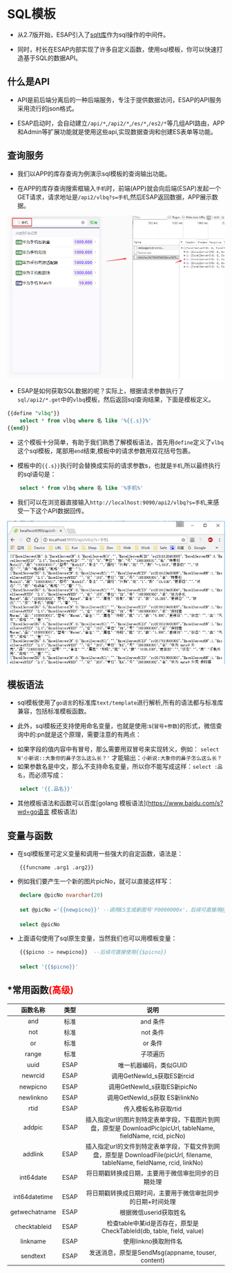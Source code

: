 # SQL模板
* 从2.7版开始，ESAP引入了[sqlt库](https://github.com/it512/sqlt)作为sql操作的中间件。

* 同时，村长在ESAP内部实现了许多自定义函数，使用sql模板，你可以快速打造基于SQL的数据API。

## 什么是API
* API是前后端分离后的一种后端服务，专注于提供数据访问，ESAP的API服务采用流行的json格式。

* ESAP启动时，会自动建立`/api/*`,`/api2/*`,`/es/*`,`/es2/*`等几组API路由，APP和Admin等扩展功能就是使用这些api,实现数据查询和创建ES表单等功能。

## 查询服务
* 我们以APP的库存查询为例演示sql模板的查询输出功能。

* 在APP的库存查询搜索框输入`手机`时，前端(APP)就会向后端(ESAP)发起一个GET请求，请求地址是`/api2/vlbq?s=手机`,然后ESAP返回数据，APP展示数据。

![](./img/sqlt1.png)

* ESAP是如何获取SQL数据的呢？实际上，根据请求参数执行了`sql/api2/*.get`中的`vlbq`模板，然后返回sql查询结果，下面是模板定义。
```sql
{{define "vlbq"}}	
	select * from vlbq where 名 like '%{{.s}}%'	
{{end}}
```
* 这个模板十分简单，有助于我们熟悉了解模板语法，首先用`define`定义了`vlbq`这个sql模板，尾部用`end`结束,模板中的请求参数用双花括号包裹。

* 模板中的`{{.s}}`执行时会替换成实际的请求参数s，也就是`手机`,所以最终执行的sql语句是：
```sql
	select * from vlbq where 名 like '%手机%'
```
* 我们可以在浏览器直接输入`http://localhost:9090/api2/vlbq?s=手机`,来感受一下这个API数据回传。

![](./img/sqlt2.png)

## 模板语法
* sql模板使用了`go语言`的标准库`text/template`进行解析,所有的语法都与标准库兼容，包括标准模板函数。

* 此外，sql模板还支持使用命名变量，也就是使用:s(`冒号+参数`)的形式，微信查询中的:pn就是这个原理，需要注意的有两点：

 - 如果字段的值内容中有冒号，那么需要用双冒号来实现转义，例如： `select N'小新说::大象你的鼻子怎么这么长？'` 才能输出：`小新说:大象你的鼻子怎么这么长？`
 - 如果参数名是中文，那么不支持命名变量，所以你不能写成这样：`select :品名`，而必须写成：
```sql
	select '{{.品名}}'
```
* 其他模板语法和函数可以百度[golang 模板语法](https://www.baidu.com/s?wd=go语言 模板语法)

## 变量与函数
* 在sql模板里可定义变量和调用一些强大的自定函数，语法是：
```
	{{funcname .arg1 .arg2}}
```

* 例如我们要产生一个新的图片picNo，就可以直接这样写：
```sql
	declare @picNo nvarchar(20)
	
	set @picNo ='{{newpicno}}' --调用ES生成新图号'P0000000x'，后续可直接用@picNo
	
	select @picNo
```
* 上面语句使用了sql原生变量，当然我们也可以用模板变量：
```sql
	{{$picno := newpicno}} 	--后续可直接使用{{$picno}}

	select '{{$picno}}'
```

## *常用函数<span style="color:red">(高级)</span>
|函数名称|类型|说明|
|:----:|:--:|:--:|
|and|标准|and 条件|
|not|标准|not 条件|
|or|标准|or 条件|
|range|标准|子项遍历|
|uuid|ESAP|唯一机器编码，类似GUID|
|newrcid|ESAP|调用GetNewId_s获取ES新rcid|
|newpicno|ESAP|调用GetNewId_s获取ES新picNo|
|newlinkno|ESAP|调用GetNewId_s获取  ES新linkNo|
|rtid|ESAP|传入模板名称获取rtid|
|addpic|ESAP|插入指定url的图片到特定表单字段，下载图片到网盘，原型是 DownloadPic(picUrl, tableName, fieldName, rcid, picNo)|
|addlink|ESAP|插入指定url的文件到特定表单字段，下载文件到网盘，原型是 DownloadFile(picUrl, filename, tableName, fieldName, rcid, linkNo)|
|int64date|ESAP|将日期戳转换成日期，主要用于微信审批同步的日期处理|
|int64datetime|ESAP|将日期戳转换成日期时间，主要用于微信审批同步的日期+时间处理|
|getwechatname|ESAP|根据微信userid获取姓名|
|checktableid|ESAP|检查table中某id是否存在，原型是CheckTableId(db, table, field, value)|
|linkname|ESAP|使用linkno换取附件名|
|sendtext|ESAP|发送消息，原型是SendMsg(appname, touser, content)|
